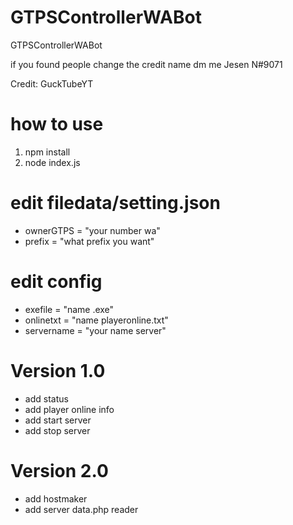 # GTPSControllerWABot

GTPSControllerWABot

if you found people change the credit name dm me
Jesen N#9071

Credit: GuckTubeYT

# how to use
1. npm install
2. node index.js

# edit filedata/setting.json
- ownerGTPS = "your number wa"
- prefix = "what prefix you want"

# edit config
- exefile = "name .exe"
- onlinetxt = "name playeronline.txt"
- servername = "your name server"

# Version 1.0
- add status
- add player online info
- add start server
- add stop server

# Version 2.0
- add hostmaker
- add server data.php reader
